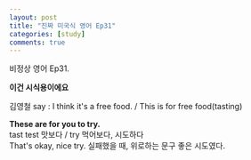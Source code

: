 ```yaml
---
layout: post
title: "진짜 미국식 영어 Ep31"
categories: [study]
comments: true
---
```


비정상 영어 Ep31.

<b>이건 시식용이에요</b>

김영철 say : I think it's a free food. / This is for free food&#40;tasting&#41;

<b>These are for you to try.</b> <br>
tast test 맛보다 / try 먹어보다, 시도하다 <br>
That's okay, nice try. 실패했을 때, 위로하는 문구 좋은 시도였다. 
